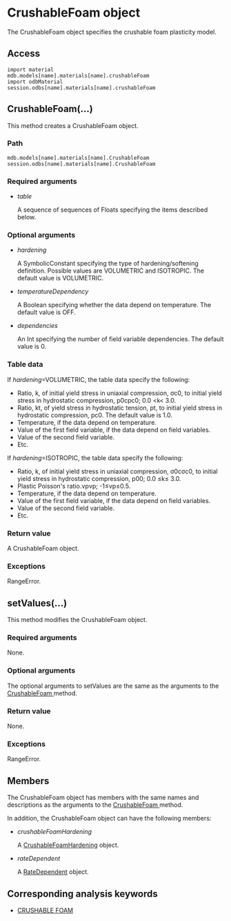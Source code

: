 # CrushableFoam object

The CrushableFoam object specifies the crushable foam plasticity model.

## Access

```
import material
mdb.models[name].materials[name].crushableFoam
import odbMaterial
session.odbs[name].materials[name].crushableFoam
```

## CrushableFoam(...)



This method creates a CrushableFoam object.



### Path

```
mdb.models[name].materials[name].CrushableFoam
session.odbs[name].materials[name].CrushableFoam
```

### Required arguments

- *table*

  A sequence of sequences of Floats specifying the items described below.

### Optional arguments

- *hardening*

  A SymbolicConstant specifying the type of hardening/softening definition. Possible values are VOLUMETRIC and ISOTROPIC. The default value is VOLUMETRIC.

- *temperatureDependency*

  A Boolean specifying whether the data depend on temperature. The default value is OFF.

- *dependencies*

  An Int specifying the number of field variable dependencies. The default value is 0.

### Table data

If *hardening*=VOLUMETRIC, the table data specify the following:

- Ratio, k, of initial yield stress in uniaxial compression, σc0, to initial yield stress in hydrostatic compression, p0cpc0; 0.0 <k< 3.0.
- Ratio, kt, of yield stress in hydrostatic tension, pt, to initial yield stress in hydrostatic compression, pc0. The default value is 1.0.
- Temperature, if the data depend on temperature.
- Value of the first field variable, if the data depend on field variables.
- Value of the second field variable.
- Etc.

If *hardening*=ISOTROPIC, the table data specify the following:

- Ratio, k, of initial yield stress in uniaxial compression, σ0cσc0, to initial yield stress in hydrostatic compression, p00; 0.0 ≤k≤ 3.0.
- Plastic Poisson's ratio.νpνp; -1≤νp≤0.5.
- Temperature, if the data depend on temperature.
- Value of the first field variable, if the data depend on field variables.
- Value of the second field variable.
- Etc.

### Return value

A CrushableFoam object.

### Exceptions

RangeError.



## setValues(...)



This method modifies the CrushableFoam object.



### Required arguments

None.

### Optional arguments

The optional arguments to setValues are the same as the arguments to the [CrushableFoam ](https://help.3ds.com/2022/english/DSSIMULIA_Established/SIMACAEKERRefMap/simaker-c-crushablefoampyc.htm?ContextScope=all#simaker-crushablefoamcrushablefoampyc)method.

### Return value

None.

### Exceptions

RangeError.



## Members

The CrushableFoam object has members with the same names and descriptions as the arguments to the [CrushableFoam ](https://help.3ds.com/2022/english/DSSIMULIA_Established/SIMACAEKERRefMap/simaker-c-crushablefoampyc.htm?ContextScope=all#simaker-crushablefoamcrushablefoampyc)method.

In addition, the CrushableFoam object can have the following members:

- *crushableFoamHardening*

  A [CrushableFoamHardening](https://help.3ds.com/2022/english/DSSIMULIA_Established/SIMACAEKERRefMap/simaker-c-crushablefoamhardeningpyc.htm?ContextScope=all) object.

- *rateDependent*

  A [RateDependent](https://help.3ds.com/2022/english/DSSIMULIA_Established/SIMACAEKERRefMap/simaker-c-ratedependentpyc.htm?ContextScope=all) object.



## Corresponding analysis keywords

- [CRUSHABLE FOAM](https://help.3ds.com/2022/english/DSSIMULIA_Established/SIMACAEKEYRefMap/simakey-r-crushablefoam.htm?ContextScope=all#simakey-r-crushablefoam)